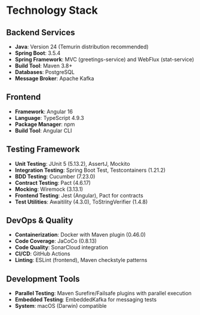 # Technology Stack

## Backend Services
- **Java**: Version 24 (Temurin distribution recommended)
- **Spring Boot**: 3.5.4
- **Spring Framework**: MVC (greetings-service) and WebFlux (stat-service)
- **Build Tool**: Maven 3.8+
- **Databases**: PostgreSQL
- **Message Broker**: Apache Kafka

## Frontend
- **Framework**: Angular 16
- **Language**: TypeScript 4.9.3
- **Package Manager**: npm
- **Build Tool**: Angular CLI

## Testing Framework
- **Unit Testing**: JUnit 5 (5.13.2), AssertJ, Mockito
- **Integration Testing**: Spring Boot Test, Testcontainers (1.21.2)
- **BDD Testing**: Cucumber (7.23.0)
- **Contract Testing**: Pact (4.6.17)
- **Mocking**: Wiremock (3.13.1)
- **Frontend Testing**: Jest (Angular), Pact for contracts
- **Test Utilities**: Awaitility (4.3.0), ToStringVerifier (1.4.8)

## DevOps & Quality
- **Containerization**: Docker with Maven plugin (0.46.0)
- **Code Coverage**: JaCoCo (0.8.13)
- **Code Quality**: SonarCloud integration
- **CI/CD**: GitHub Actions
- **Linting**: ESLint (frontend), Maven checkstyle patterns

## Development Tools
- **Parallel Testing**: Maven Surefire/Failsafe plugins with parallel execution
- **Embedded Testing**: EmbeddedKafka for messaging tests
- **System**: macOS (Darwin) compatible